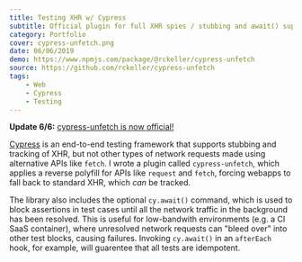 ```yaml
---
title: Testing XHR w/ Cypress
subtitle: Official plugin for full XHR spies / stubbing and await() support
category: Portfolio
cover: cypress-unfetch.png
date: 06/06/2019
demo: https://www.npmjs.com/package/@rckeller/cypress-unfetch
source: https://github.com/rckeller/cypress-unfetch
tags:
    - Web
    - Cypress
    - Testing
---
```


**Update 6/6:** [cypress-unfetch is now official!](https://github.com/cypress-io/cypress-documentation/pull/1750)

[Cypress](https://www.cypress.io/) is an end-to-end testing framework that supports stubbing and tracking of XHR, but not other types of network requests made using alternative APIs like `fetch`. I wrote a plugin called `cypress-unfetch`, which applies a reverse polyfill for APIs like `request` and `fetch`, forcing webapps to fall back to standard XHR, which *can* be tracked.

The library also includes the optional `cy.await()` command, which is used to block assertions in test cases until all the network traffic in the background has been resolved. This is useful for low-bandwith environments (e.g. a CI SaaS container), where unresolved network requests can "bleed over" into other test blocks, causing failures. Invoking `cy.await()` in an `afterEach` hook, for example, will guarentee that all tests are idempotent.
